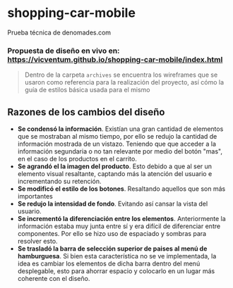# shopping-car-mobile
Prueba técnica de denomades.com

### Propuesta de diseño en vivo en: https://vicventum.github.io/shopping-car-mobile/index.html

> Dentro de la carpeta `archives` se encuentra los wireframes que se usaron como referencia para la realización del proyecto, así cómo la guía de estilos básica usada para el mismo

## Razones de los cambios del diseño

- **Se condensó la información**. Existían una gran cantidad de elementos que se mostraban al mismo tiempo, por ello se redujo la cantidad de información mostrada de un vistazo. Teniendo que que acceder a la información segundaria o no tan relevante por medio del botón "mas", en el caso de los productos en el carrito.
- **Se agrandó el la imagen del producto**. Esto debido a que al ser un elemento visual resaltante, captando más la atención del usuario e incrementando su retención.
- **Se modificó el estilo de los botones**. Resaltando aquellos que son más importantes
- **Se redujo la intensidad de fondo**. Evitando así cansar la vista del usuario.
- **Se incrementó la diferenciación entre los elementos**. Anteriormente la información estaba muy junta entre sí y era difícil de diferenciar entre componentes. Por ello se hizo uso de espaciado y sombras para resolver esto.
- **Se trasladó la barra de selección superior de paises al menú de hamburguesa**. Si bien esta característica no se ve implementada, la idea es cambiar los elementos de dicha barra dentro del menú desplegable, esto para ahorrar espacio y colocarlo en un lugar más coherente con el diseño.